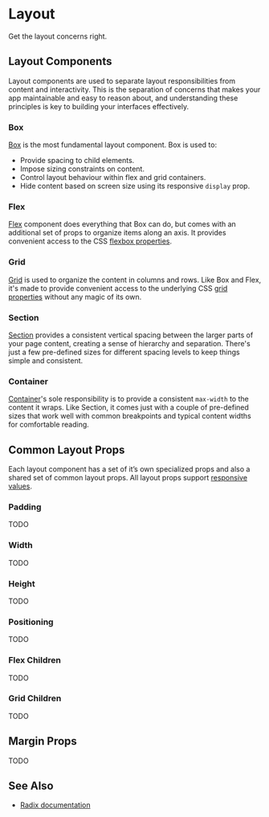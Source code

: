 # Layout

Get the layout concerns right.

## Layout Components

Layout components are used to separate layout responsibilities from content and interactivity. This is the separation of concerns that makes your app maintainable and easy to reason about, and understanding these principles is key to building your interfaces effectively.

### Box

<!-- TODO: example -->

[Box](../layout/box.md) is the most fundamental layout component. Box is used to:

-   Provide spacing to child elements.
-   Impose sizing constraints on content.
-   Control layout behaviour within flex and grid containers.
-   Hide content based on screen size using its responsive `display` prop.

### Flex

<!-- TODO: example -->

[Flex](../layout/flex.md) component does everything that Box can do, but comes with an additional set of props to organize items along an axis. It provides convenient access to the CSS [flexbox properties](https://css-tricks.com/snippets/css/a-guide-to-flexbox/).

### Grid

<!-- TODO: example -->

[Grid](../layout/grid.md) is used to organize the content in columns and rows. Like Box and Flex, it's made to provide convenient access to the underlying CSS [grid properties](https://css-tricks.com/snippets/css/complete-guide-grid/) without any magic of its own.

### Section

<!-- TODO: example -->

[Section](../layout/section.md) provides a consistent vertical spacing between the larger parts of your page content, creating a sense of hierarchy and separation. There's just a few pre-defined sizes for different spacing levels to keep things simple and consistent.

### Container

<!-- TODO: example -->

[Container]()'s sole responsibility is to provide a consistent `max-width` to the content it wraps. Like Section, it comes just with a couple of pre-defined sizes that work well with common breakpoints and typical content widths for comfortable reading.

## Common Layout Props

Each layout component has a set of it’s own specialized props and also a shared set of common layout props. All layout props support [responsive values](../theme/breakpoints.md).

### Padding

TODO

### Width

TODO

### Height

TODO

### Positioning

TODO

### Flex Children

TODO

### Grid Children

TODO

## Margin Props

TODO

## See Also

-   [Radix documentation](https://www.radix-ui.com/themes/docs/overview/layout)
